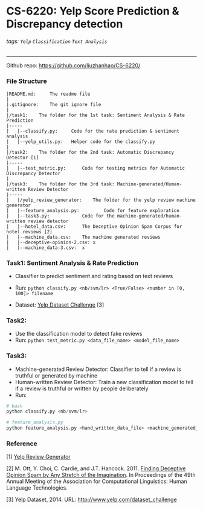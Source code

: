 # CS-6220: Yelp Score Prediction & Discrepancy detection
###### tags: `Yelp` `Classification` `Text Analysis`
------

Github repo: https://github.com/liuzhanhao/CS-6220/

### File Structure

	|README.md: 	The readme file
	|
	|.gitignore: 	The git ignore file
	|
	|/task1: 	The folder for the 1st task: Sentiment Analysis & Rate Prediction
	|-----
	|	|--classify.py:		Code for the rate prediction & sentiment analysis		
	|	|--yelp_utils.py:	Helper code for the classify.py
	|
	|/task2: 	The folder for the 2nd task: Automatic Discrepancy Detector [1]
	|-----
	|	|--test_metric.py:  	Code for testing metrics for Automatic Discrepancy Detector
	|
	|/task3: 	The folder for the 3rd task: Machine-generated/Human-written Review Detector
	|-----
	|	|/yelp_review_generator:	The folder for the yelp review machine generator
	|	|--feature_analysis.py:     	Code for feature exploration
	|	|--task3.py:		   	Code for the machine-generated/human-written review detector
	|	|--hotel_data.csv:		The Deceptive Opinion Spam Corpus for hotel reviews [2]
	|	|--machine_data.csv: 	The machine generated reviews
	|	|--deceptive-opinion-2.csv: x
	|	|--machine_data-3.csv: 	x



### Task1: Sentiment Analysis & Rate Prediction

- Classifier to predict sentiment and rating based on text reviews

- Run: `python classify.py <nb/svm/lr> <True/False> <number in [0, 100]> filename` 

- Dataset: [Yelp Dataset Challenge](https://www.yelp.com/dataset/challenge) [3]


### Task2:

- Use the classification model to detect fake reviews
- Run: `python test_metric.py <data_file_name> <model_file_name>`

### Task3:

- Machine-generated Review Detector: Classifier to tell if a review is truthful or generated by machine
- Human-written Review Detector: Train a new classification model to tell if a review is truthful or written by people deliberately
- Run:
```python
# bash
python classify.py <nb/svm/lr>

# feature_analysis.py
python feature_analysis.py <hand_written_data_file> <machine_generated_data_file>
```


### Reference

[1\] [Yelp Review Generator](https://github.com/fcchou/yelp_review_generator)

[2] M. Ott, Y. Choi, C. Cardie, and J.T. Hancock. 2011. [Finding Deceptive Opinion Spam by Any Stretch of the Imagination](http://myleott.com/op_spamACL2011.pdf). In Proceedings of the 49th Annual Meeting of the Association for Computational Linguistics: Human Language Technologies.

[3] Yelp Dataset, 2014. URL: http://www.yelp.com/dataset_challenge
